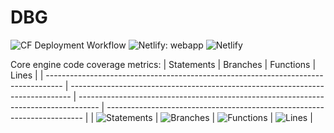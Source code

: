 # DBG

![CF Deployment Workflow](https://github.com/alexqguo/drinking-board-game-v3/actions/workflows/deploy-app.yml/badge.svg)
![Netlify: webapp](https://img.shields.io/netlify/97ad68cf-c78b-4fb2-86ae-999e50e13cf1?label=Netlify%3A%20webapp)
![Netlify](https://img.shields.io/netlify/582df6fd-88da-4f34-8cfd-7acfb5a4602b?label=Netlify%3A%20docsite)

Core engine code coverage metrics:
| Statements | Branches | Functions | Lines |
| ---------------------------------------------------------------------------------- | ------------------------------------------------------------------------------ | ----------------------------------------------------------------------------------- | ------------------------------------------------------------------------ |
| ![Statements](https://img.shields.io/badge/statements-94.74%25-brightgreen.svg?style=flat) | ![Branches](https://img.shields.io/badge/branches-89.12%25-yellow.svg?style=flat) | ![Functions](https://img.shields.io/badge/functions-96.47%25-brightgreen.svg?style=flat) | ![Lines](https://img.shields.io/badge/lines-94.74%25-brightgreen.svg?style=flat) |
